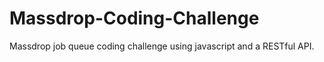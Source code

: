 # Massdrop-Coding-Challenge
Massdrop job queue coding challenge using javascript and a RESTful API.
